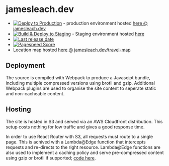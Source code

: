 # jamesleach.dev

- [![Deploy to Production](https://github.com/JFL110/jamesleach.dev/workflows/Deploy%20to%20Production/badge.svg)](https://github.com/JFL110/jamesleach.dev/actions?query=workflow%3A%22Deploy+to+Production%22) - production environment hosted [here @ jamesleach.dev](https://jamesleach.dev)
- [![Build & Deploy to Staging](https://github.com/JFL110/jamesleach.dev/actions/workflows/nodejs-deploy-staging-env.yaml/badge.svg)](https://github.com/JFL110/jamesleach.dev/actions?query=workflow%3A%22Build+%26+Deploy+to+Staging%22) - Staging environment hosted [here](https://dev.jamesleach.dev)
- [![Last release date](https://img.shields.io/github/release-date/JFL110/jamesleach.dev?logo=github)](https://github.com/JFL110/jamesleach.dev/actions?query=workflow%3A%22Build+%26+Deploy+to+Production%22)
- [![Pagespeed Score](https://img.shields.io/badge/PageSpeed-90%25-green)](https://developers.google.com/speed/pagespeed/insights/?url=https%3A%2F%2Fwww.jamesleach.dev%2F&tab=desktop)
- Location map hosted [here @ jamesleach.dev/travel-map](https://www.jamesleach.dev/travel-map)

## Deployment
The source is compiled with Webpack to produce a Javascipt bundle, including multiple compressed versions using brotli and gzip. Additional Webpack plugins are used to organise the site content to seperate static and non-cacheable content. 

## Hosting
The site is hosted in S3 and served via an AWS Cloudfront distribution. This setup costs nothing for low traffic and gives a good response time.

In order to use React Router with S3, all requests must route to a single page. This is achived with a Lambda@Edge function that intercepts requests and re-directs to the right resource. Lambda@Edge functions are also used to implement a caching policy and serve pre-compressed content using gzip or brotli if supported; [code here](https://github.com/JFL110/jamesleach.dev/blob/master/cloudfront-lamda-edge.md).
